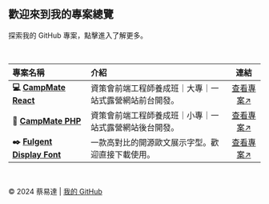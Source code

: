 <h2>歡迎來到我的專案總覽</h2>

<p>探索我的 GitHub 專案，點擊進入了解更多。</p>

<br/>

<table>
  <thead>
    <tr>
      <th style="text-align: left;">專案名稱</th>
      <th style="text-align: left;">介紹</th>
      <th style="text-align: center;">連結</th>
    </tr>
  </thead>
  <tbody>
    <tr>
      <td><strong>💻 <a href="https://github.com/your-username/project-1" target="_blank">CampMate React</a></strong></td>
      <td>資策會前端工程師養成班｜大專｜一站式露營網站前台開發。</td>
      <td style="text-align: center;"><a href="https://github.com/your-username/project-1" target="_blank">查看專案↗</a></td>
    </tr>
    <tr>
      <td><strong>🔧 <a href="https://github.com/sth-of-yidatsai/campmate/tree/main" target="_blank">CampMate PHP</a></strong></td>
      <td>資策會前端工程師養成班｜小專｜一站式露營網站後台開發。</td>
      <td style="text-align: center;"><a href="https://github.com/sth-of-yidatsai/campmate/tree/main" target="_blank">查看專案↗</a></td>
    </tr>
    <tr>
      <td><strong>✒️ <a href="https://github.com/sth-of-yidatsai/Fulgent-typeface" target="_blank">Fulgent Display Font</a></strong></td>
      <td>一款高對比的開源歐文展示字型。歡迎直接下載使用。</td>
      <td style="text-align: center;"><a href="https://github.com/sth-of-yidatsai/Fulgent-typeface" target="_blank">查看專案↗</a></td>
    </tr>
  </tbody>
</table>

<br/>
<p>© 2024 蔡易達 | <a href="https://github.com/sth-of-yidatsai" target="_blank">我的 GitHub</a></p>
